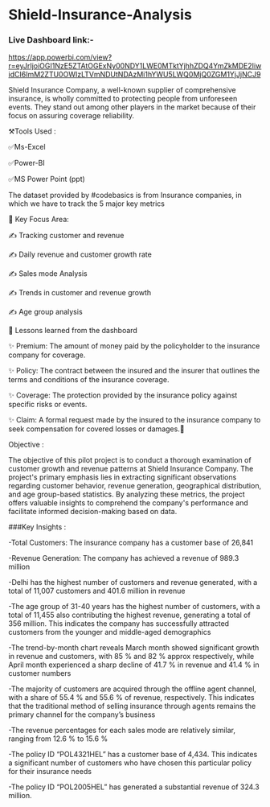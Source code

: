 # Shield-Insurance-Analysis
### Live Dashboard link:-
https://app.powerbi.com/view?r=eyJrIjoiOGI1NzE5ZTAtOGExNy00NDY1LWE0MTktYjhhZDQ4YmZkMDE2IiwidCI6ImM2ZTU0OWIzLTVmNDUtNDAzMi1hYWU5LWQ0MjQ0ZGM1YjJjNCJ9

Shield Insurance Company, a well-known supplier of comprehensive insurance, is wholly committed to protecting people from unforeseen events. They stand out among other players in the market because of their focus on assuring coverage reliability.

⚒️Tools Used :

✅Ms-Excel

✅Power-BI

✅MS Power Point (ppt)

The dataset provided by #codebasics is from Insurance companies, in which we have to track the 5 major key metrics

🎯 Key Focus Area:

✍ Tracking customer and revenue

✍ Daily revenue and customer growth rate

✍ Sales mode Analysis

✍ Trends in customer and revenue growth

✍ Age group analysis

🌟 Lessons learned from the dashboard

✨ Premium: The amount of money paid by the policyholder to the insurance company for coverage.

✨ Policy: The contract between the insured and the insurer that outlines the terms and conditions of the insurance coverage.

✨ Coverage: The protection provided by the insurance policy against specific risks or events.

✨ Claim: A formal request made by the insured to the insurance company to seek compensation for covered losses or damages.🌟

Objective :

The objective of this pilot project is to conduct a thorough examination of customer growth and revenue patterns at Shield Insurance Company. The project's primary emphasis lies in extracting significant observations regarding customer behavior, revenue generation, geographical distribution, and age group-based statistics. By analyzing these metrics, the project offers valuable insights to comprehend the company's performance and facilitate informed decision-making based on data.




###Key Insights :

-Total Customers: The insurance company has a customer base of 26,841

-Revenue Generation: The company has achieved a revenue of 989.3 million

-Delhi has the highest number of customers and revenue generated, with a total of 11,007 customers and 401.6 million in revenue

-The age group of 31-40 years has the highest number of customers, with a total of 11,455 also contributing the highest revenue, generating a total of 356 million. This indicates the company has successfully attracted customers from the younger and middle-aged demographics

-The trend-by-month chart reveals March month showed significant growth in revenue and customers, with 85 % and 82 % approx respectively, while April month experienced a sharp decline of 41.7 % in revenue and 41.4 % in customer numbers

-The majority of customers are acquired through the offline agent channel, with a share of 55.4 % and 55.6 % of revenue, respectively. This indicates that the traditional method of selling insurance through agents remains the primary channel for the company’s business

-The revenue percentages for each sales mode are relatively similar, ranging from 12.6 % to 15.6 %

-The policy ID “POL4321HEL” has a customer base of 4,434. This indicates a significant number of customers who have chosen this particular policy for their insurance needs

-The policy ID “POL2005HEL” has generated a substantial revenue of 324.3 million.
